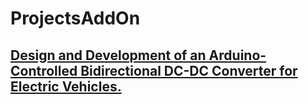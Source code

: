# ProjectsAddOn

## [Design and Development of an Arduino-Controlled Bidirectional DC-DC Converter for Electric Vehicles.](youtube.com)
